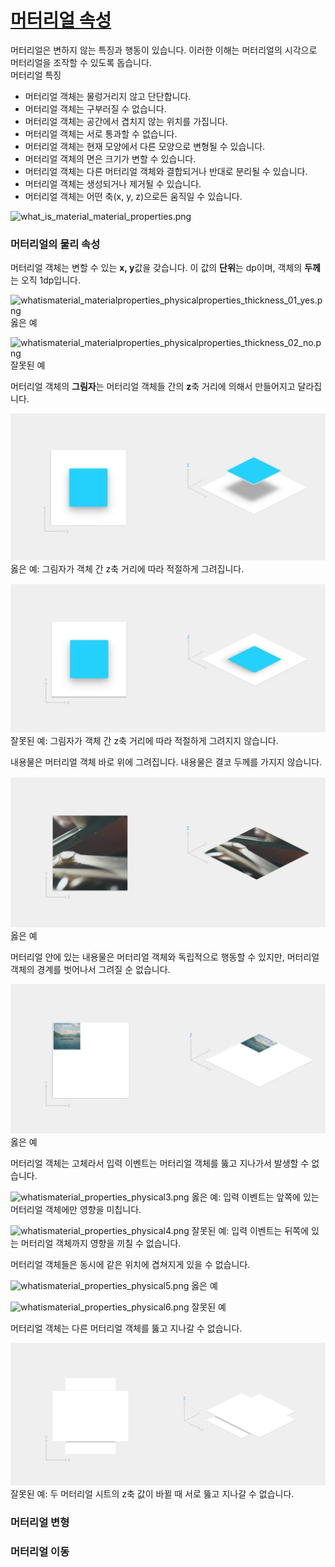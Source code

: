 # [머터리얼 속성](https://material.io/guidelines/material-design/material-properties.html)
머터리얼은 변하지 않는 특징과 행동이 있습니다. 이러한 이해는 머터리얼의 시각으로 머터리얼을 조작할 수 있도록 돕습니다.<br>
머터리얼 특징
- 머터리얼 객체는 물렁거리지 않고 단단합니다.
- 머터리얼 객체는 구부러질 수 없습니다.
- 머터리얼 객체는 공간에서 겹치지 않는 위치를 가집니다.
- 머터리얼 객체는 서로 통과할 수 없습니다.
- 머터리얼 객체는 현재 모양에서 다른 모양으로 변형될 수 있습니다.
- 머터리얼 객체의 면은 크기가 변할 수 있습니다.
- 머터리얼 객체는 다른 머터리얼 객체와 결합되거나 반대로 분리될 수 있습니다.
- 머터리얼 객체는 생성되거나 제거될 수 있습니다.
- 머터리얼 객체는 어떤 축(x, y, z)으로든 움직일 수 있습니다.

![what_is_material_material_properties.png](https://storage.googleapis.com/material-design/publish/material_v_11/assets/0B7WCemMG6e0VU1RSV0tORnl5a2M/what_is_material_material_properties.png)
<br>

### 머터리얼의 물리 속성
머터리얼 객체는 변할 수 있는 **x, y**값을 갖습니다. 이 값의 **단위**는 dp이며, 객체의 **두께**는 오직 1dp입니다.
<br>

![whatismaterial_materialproperties_physicalproperties_thickness_01_yes.png](https://storage.googleapis.com/material-design/publish/material_v_11/assets/0B8v7jImPsDi-aTBFT1FDVEstenM/whatismaterial_materialproperties_physicalproperties_thickness_01_yes.png)<br>
옳은 예
<br>

![whatismaterial_materialproperties_physicalproperties_thickness_02_no.png](https://storage.googleapis.com/material-design/publish/material_v_11/assets/0B8v7jImPsDi-Sno0Qy1FY3UtaFk/whatismaterial_materialproperties_physicalproperties_thickness_02_no.png)<br>
잘못된 예
<br>

머터리얼 객체의 **그림자**는 머터리얼 객체들 간의 **z**축 거리에 의해서 만들어지고 달라집니다.
<br>

![03.shadow-right.png](https://github.com/bsscco/study-material/blob/master/daily-trans/blob/03.shadow-right.png)
옳은 예: 그림자가 객체 간 z축 거리에 따라 적절하게 그려집니다.
<br>

![03.shadow-fault.png](https://github.com/bsscco/study-material/blob/master/daily-trans/blob/03.shadow-fault.png)
잘못된 예: 그림자가 객체 간 z축 거리에 따라 적절하게 그려지지 않습니다.
<br>

내용물은 머터리얼 객체 바로 위에 그려집니다. 내용물은 결코 두께를 가지지 않습니다.
<br>

![03.content-in-material.png](https://github.com/bsscco/study-material/blob/master/daily-trans/blob/03.content-in-material.png)
옳은 예
<br>

머터리얼 안에 있는 내용물은 머터리얼 객체와 독립적으로 행동할 수 있지만, 머터리얼 객체의 경계를 벗어나서 그려질 순 없습니다.
<br>

![03.content-can-move-in-material.png](https://github.com/bsscco/study-material/blob/master/daily-trans/blob/03.content-can-move-in-material.png)
옳은 예
<br>

머터리얼 객체는 고체라서 입력 이벤트는 머터리얼 객체를 뚫고 지나가서 발생할 수 없습니다.
<br>

![whatismaterial_properties_physical3.png](https://storage.googleapis.com/material-design/publish/material_v_11/assets/0B0iWdZjcphyMeTJkV0N5by1vTXc/whatismaterial_properties_physical3.png)
옳은 예: 입력 이벤트는 앞쪽에 있는 머터리얼 객체에만 영향을 미칩니다.
<br>

![whatismaterial_properties_physical4.png](https://storage.googleapis.com/material-design/publish/material_v_11/assets/0B0iWdZjcphyMbV9BRUdVWFdvdTA/whatismaterial_properties_physical4.png)
잘못된 예: 입력 이벤트는 뒤쪽에 있는 머터리얼 객체까지 영향을 끼칠 수 없습니다.
<br>

머터리얼 객체들은 동시에 같은 위치에 겹쳐지게 있을 수 없습니다.
<br>

![whatismaterial_properties_physical5.png](https://storage.googleapis.com/material-design/publish/material_v_11/assets/0Bx4BSt6jniD7aVhXV0EtZ29OSU0/whatismaterial_properties_physical5.png)
옳은 예 
<br>

![whatismaterial_properties_physical6.png](https://storage.googleapis.com/material-design/publish/material_v_11/assets/0Bx4BSt6jniD7UFdUMnRKaW5PSXM/whatismaterial_properties_physical6.png)
잘못된 예
<br>

머터리얼 객체는 다른 머터리얼 객체를 뚫고 지나갈 수 없습니다.
<br>

![03.cant-pass-throght.png](https://github.com/bsscco/study-material/blob/master/daily-trans/blob/03.cant-pass-throght.png)
잘못된 예: 두 머터리얼 시트의 z축 값이 바뀔 때 서로 뚫고 지나갈 수 없습니다.
<br>

### 머터리얼 변형

### 머터리얼 이동
